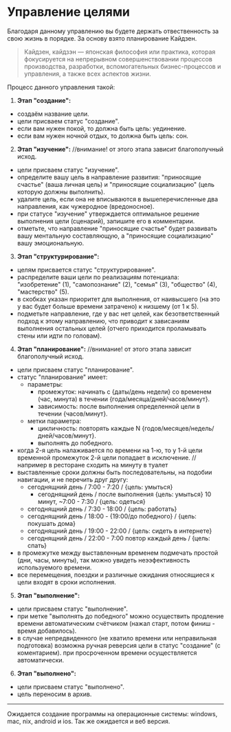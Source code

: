 # Управление целями

Благодаря данному управлению вы будете держать отвественность за свою жизнь в порядке. За основу взято планирование Кайдзен.

> Кайдзен, кайдзэн — японская философия или практика, которая фокусируется на непрерывном совершенствовании процессов производства, разработки, вспомогательных бизнес-процессов и управления, а также всех аспектов жизни.

Процесс данного управления такой:

1. **Этап "создание":**
- создаём название цели.
- цели присваем статус "создание".
- если вам нужен покой, то должна быть цель: уединение.
- если вам нужен ночной отдых, то должна быть цель: сон.
2. **Этап "изучение":** //внимание! от этого этапа зависит благополучный исход.
- цели присваем статус "изучение".
- определите вашу цель в направление развития: "приносящие счастье" (ваша личная цель) и "приносящие социализацию" (цель которую должны выполнить).
- удалите цель, если она не вписываются в вышеперечисленные два направления, как чужеродное (вредоносное).
- при статусе "изучение" утверждается оптимальное решение выполнения цели (сценарий), запишите его в комментарии.
- отметьте, что направление "приносящие счастье" будет развивать вашу ментальную составляющую, а "приносящие социализацию" вашу эмоциональную.
3. **Этап "структурирование":**
- целям присвается статус "структурирование".
- распределите ваши цели по реализациям потенциала: "изобретение" (1), "самопознание" (2), "семья" (3), "общество" (4), "мастерство" (5).
- в скобках указан приоритет для выполнения, от наивысшего (на это у вас будет больше времени затрачено) к низшему (от 1 к 5).
- подметьте направление, где у вас нет целей, как безответственный подход к этому направлению, что приводит к зависаниям выполнения остальных целей (отчего приходится проламывать стены или идти по головам).
4. **Этап "планирование":** //внимание! от этого этапа зависит благополучный исход.
- цели присваем статус "планирование".
- статус "планирование" имеет: 
     - параметры:
          - промежуток: начинать с {даты/день недели} со временем (час, минута) в течении {года/месяца/дней/часов/минут}.
          - зависимость: после выполнения определенной цели в течении {часов/минут}.
     - метки параметра:
          - цикличность: повторять каждые N {годов/месяцев/недель/дней/часов/минут}.
          - выполнять до победного.
- когда 2-я цель налаживается по времени на 1-ю, то у 1-й цели временной промежуток 2-й цели попадает в исключение. //например в ресторане сходить на минуту в туалет
- выставленные сроки должны быть последовательны, на подобии навигации, и не перечить друг другу: 
     - сегоднящний день / 7:00 - 7:20 / {цель: умыться}
          - сегоднящний день / после выполнения {цель: умыться} 10 минут, ~7:00 - 7:30 / {цель: одеться}
     - сегоднящний день / 7:30 - 18:00 / {цель: работать}
     - сегоднящний день / 18:00 - {19:00/до победного} / {цель: покушать дома}
     - сегоднящний день / 19:00 - 22:00 / {цель: сидеть в интернете}
     - сегоднящний день / 22:00 - 7:00 повтор каждый день / {цель: спать}
- в промежутке между выставленным временем подмечать простой (дни, часы, минуты), так можно увидеть неээфективность используемого времени. 
- все перемещения, поездки и различные ожидания относящиеся к цели входят в сроки исполнения.
5. **Этап "выполнение":**
- цели присваем статус "выполнение".
- при метке "выполнять до победного" можно осуществить продление времени автоматическим счётчиком (нажал старт, потом финиш - время добавилось).
- в случае непредвиденного (не хватило времени или неправильная подготовка) возможна ручная реверсия цели в статус "создание" (с коментарием). при просроченном времени осуществляется автоматически.
6. **Этап "выполнено":**
- цели присваем статус "выполнено".
- цель переносим в архив.

<hr>

Ожидается создание программы на операционные системы: windows, mac, nix, android и ios. Так же ожидается и веб версия.

